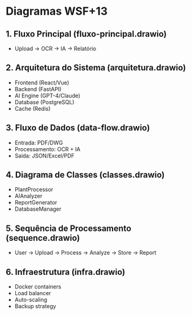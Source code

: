 # Diagramas WSF+13

## 1. Fluxo Principal (fluxo-principal.drawio)
- Upload → OCR → IA → Relatório

## 2. Arquitetura do Sistema (arquitetura.drawio)
- Frontend (React/Vue)
- Backend (FastAPI)
- AI Engine (GPT-4/Claude)
- Database (PostgreSQL)
- Cache (Redis)

## 3. Fluxo de Dados (data-flow.drawio)
- Entrada: PDF/DWG
- Processamento: OCR + IA
- Saída: JSON/Excel/PDF

## 4. Diagrama de Classes (classes.drawio)
- PlantProcessor
- AIAnalyzer
- ReportGenerator
- DatabaseManager

## 5. Sequência de Processamento (sequence.drawio)
- User → Upload → Process → Analyze → Store → Report

## 6. Infraestrutura (infra.drawio)
- Docker containers
- Load balancer
- Auto-scaling
- Backup strategy
